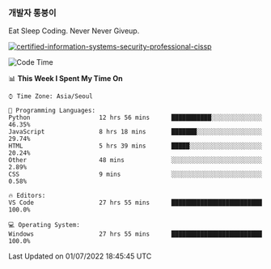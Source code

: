 ### 개발자 통붕이
Eat Sleep Coding.
Never Never Giveup.

[![certified-information-systems-security-professional-cissp](https://user-images.githubusercontent.com/44606727/157613689-acd84ec6-5f8f-4e79-89d9-a8d51f033634.png)](https://www.credly.com/badges/f394a010-85a0-450b-9136-8043af01d71c/public_url)

<!--START_SECTION:waka-->
![Code Time](http://img.shields.io/badge/Code%20Time-0%20secs-blue)

📊 **This Week I Spent My Time On** 

```text
⌚︎ Time Zone: Asia/Seoul

💬 Programming Languages: 
Python                   12 hrs 56 mins      ███████████░░░░░░░░░░░░░░   46.35% 
JavaScript               8 hrs 18 mins       ███████░░░░░░░░░░░░░░░░░░   29.74% 
HTML                     5 hrs 39 mins       █████░░░░░░░░░░░░░░░░░░░░   20.24% 
Other                    48 mins             ░░░░░░░░░░░░░░░░░░░░░░░░░   2.89% 
CSS                      9 mins              ░░░░░░░░░░░░░░░░░░░░░░░░░   0.58%

🔥 Editors: 
VS Code                  27 hrs 55 mins      █████████████████████████   100.0%

💻 Operating System: 
Windows                  27 hrs 55 mins      █████████████████████████   100.0%

```


 Last Updated on 01/07/2022 18:45:45 UTC
<!--END_SECTION:waka-->

